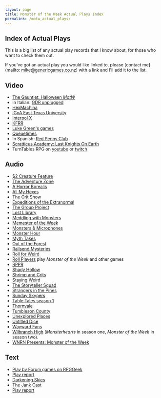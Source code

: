```yaml
---
layout: page
title: Monster of the Week Actual Plays Index
permalink: /motw_actual_plays/
---
```

Index of Actual Plays
---------------------
This is a big list of any actual play records that I know about, for those who want to check them out.

If you've got an actual play you would like linked to, please [contact me](mailto: mike@genericgames.co.nz) with a link and I'll add it to the list.

Video
-----

* [The Gauntlet: Halloween _MotW_](https://youtu.be/QeZv6lQ4H88)
* In Italian: [GDR unplugged](https://www.youtube.com/playlist?list=PL8v8kar5pSH5ZotZ-Xy8LA558Vt8mAi4C)
* [HexMachina](https://www.twitch.tv/videos/366179244)
* [IGoA East Texas University](https://www.youtube.com/watch?v=A-d1UZY-8Z0&list=PLccARXndpwfg-15iNdN2wU0atyh4ZNyH8)
* [Interpol X](http://happyjacks.org/interpolx)
* [KFRR](https://www.youtube.com/watch?v=aRLtHNHUsIU)
* [Luke Green's games](https://www.youtube.com/playlist?list=PL_1EpyP6ogbDitZ5Zep55PLeErcyD2K5b)
* [Queuetimes](https://queuetimes.com/tag/monster-of-the-week/)
* In Spanish: [Red Penny Club](https://www.youtube.com/watch?v=XSOSe_ZddhM&list=PLEbrDuHKYV2Rkla3jE7Ib4x9mj-9POgMD)
* [Scratticus Academy: Last Knights On Earth](https://www.twitch.tv/collections/Hg-a5CbgeRUV4w)
* TurnTables RPG on [youtube](https://www.youtube.com/channel/UCw0RRx5F1j0334kbgC51qPw) or [twitch](https://www.twitch.tv/turntablesrpg)

Audio
-----
* [$2 Creature Feature](https://2dollarcreature.carrd.co/)
* [The Adventure Zone](http://www.maximumfun.org/adventure-zone/setup-adventure-zone-amnesty)
* [A Horror Borealis](http://oneshotpodcast.com/actual-play/a-horror-borealis/)
* [All My Hexes](https://allmyhexes.simplecast.com/)
* [The Crit Show](https://thecritshowpodcast.com/)
* [Expeditions of the Extranormal](https://theumbraltheater.podbean.com/)
* [The Group Project](https://thegroupproject.com/)
* [Lost Library](https://itunes.apple.com/us/podcast/the-lost-library/id1358744382)
* [Meddling with Monsters](https://open.spotify.com/show/4O7zrvnnppFzljtxNxmRLD?nd=1)
* [Memester of the Week](https://anchor.fm/jason-myers39)
* [Monsters & Microphones](https://anchor.fm/monstersandmicrophones)
* [Monster Hour](https://podcasts.apple.com/us/podcast/monster-hour/id1473549676?fbclid=IwAR3SLdw5BEsat3X8FQgwzORXb2_3iOeaAv7R-x0lg9Y6MtZ57u6735zNmJM)
* [Myth Takes](https://open.spotify.com/show/5LDvlARiOYzuHwxjHY7DoH)
* [Out of the Forest](https://anchor.fm/theforestcast)
* [Railsend Mysteries](https://anchor.fm/railsend-mysteries)
* [Roll for Weird](https://www.majesticgoose.com/podcasts/roll-for-weird)
* [Roll Players](https://roll-players.pinecast.co/) play _Monster of the Week_ and other games
* [RPPR](http://actualplay.roleplayingpublicradio.com/category/systems/powered-by-the-apocalypse/monster-of-the-week/)
* [Shady Hollow](http://welcometoshadyhollow.com/)
* [Shrimp and Crits](https://linktr.ee/shrimpandcrits)
* [Staying Weird](https://soundcloud.com/staying-weird/)
* [The Storyteller Squad](https://thestorytellersquad.captivate.fm)
* [Strangers in the Pines](https://strangers-in-the-pines.captivate.fm/listen)
* [Sunday Skypers](http://sunday-skypers.podbean.com/category/monster-of-the-week/)
* [Table Tales season 1](https://itunes.apple.com/us/podcast/table-tales/id1338113146?mt=2)
* [Thornvale](https://anchor.fm/thornvale/)
* [Tumbleson County](https://soundcloud.com/minionworks/sets/troublesome-times-in-tumbleson)
* [Unexplored Places](https://unexploredcast.tumblr.com/)
* [Untitled Dice](https://www.untitleddicegame.com/wp/)
* [Wayward Fans](http://www.thewaywardfans.com/podcasts/?tag=Monster+of+the+Week)
* [Wilbranch High](https://wilbranchhigh.transistor.fm/) (_Monsterhearts_ in season one, _Monster of the Week_ in season two).
* [WNRN Presents: Monster of the Week](https://soundcloud.com/wnrn/sets/wnrn-monster-of-the-week)

Text
----

* [Play by Forum games on RPGGeek](https://rpggeek.com/forum/1208385/monster-week/play-forum)
* [Play report](http://forums.somethingawful.com/showthread.php?threadid=3501383&pagenumber=10#post407155725)
* [Darkening Skies](http://story-games.com/forums/discussion/15731/monster-of-the-week-at-conception)
* [The Jank Cast](http://jankcast.com/archives/2046)
* [Play report](http://rpggeek.com/thread/862434/shs-7-42-campaign-part-1-set-up)

